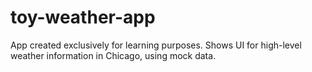 # toy-weather-app

App created exclusively for learning purposes. Shows UI for high-level weather information in Chicago, using mock data.
